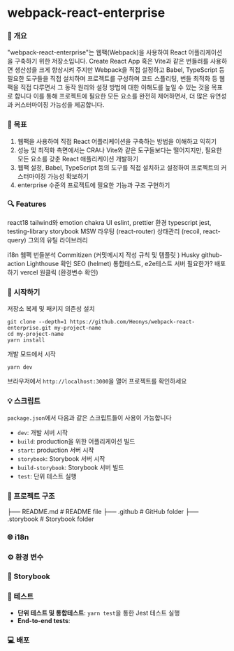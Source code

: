 # webpack-react-enterprise

### 🚀 개요 
"webpack-react-enterprise"는 웹팩(Webpack)을 사용하여 React 어플리케이션을 구축하기 위한 저장소입니다. 
Create React App 혹은 Vite과 같은 번들러를 사용하면 생산성을 크게 향상시켜 주지만 
Webpack을 직접 설정하고 Babel, TypeScript 등 필요한 도구들을 직접 설치하며 프로젝트를 구성하며 
코드 스플리팅, 번들 최적화 등 웹팩을 직접 다루면서 그 동작 원리와 설정 방법에 대한 이해도를 높일 수 있는 것을 목표로 합니다
이를 통해 프로젝트에 필요한 모든 요소를 완전히 제어하면서, 더 많은 유연성과 커스터마이징 가능성을 제공합니다.


### 🎯 목표
1. 웹팩을 사용하여 직접 React 어플리케이션을 구축하는 방법을 이해하고 익히기
2. 성능 및 최적화 측면에서는 CRA나 Vite와 같은 도구들보다는 떨어지지만, 필요한 모든 요소를 갖춘 React 애플리케이션 개발하기 
3. 웹팩 설정, Babel, TypeScript 등의 도구를 직접 설치하고 설정하여 프로젝트의 커스터마이징 가능성 확보하기 
4. enterprise 수준의 프로젝트에 필요한 기능과 구조 구현하기 

### 🔍 Features
react18
tailwind와 emotion
chakra UI
eslint, prettier 환경
typescript 
jest, testing-library
storybook
MSW
라우팅 (react-router)
상태관리 (recoil, react-query)
그외의 유틸 라이브러리 

i18n
웹팩 번들분석
Commitizen (커밋메시지 작성 규칙 및 템플릿 )
Husky
github-action
Lighthouse 확인 
SEO (helmet)
통합테스트, e2e테스트 
서버 필요한가? 
배포하기 vercel 원클릭 (환경변수 확인)

### 🎉 시작하기

저장소 복제 및 패키지 의존성 설치 
```shell
git clone --depth=1 https://github.com/Heonys/webpack-react-enterprise.git my-project-name
cd my-project-name
yarn install
```

개발 모드에서 시작

```shell
yarn dev
```

브라우저에서 `http://localhost:3000`을 열어 프로젝트를 확인하세요

### 💡 스크립트 

`package.json`에서 다음과 같은 스크립트들이 사용이 가능합니다 

- `dev`: 개발 서버 시작
- `build`: production을 위한 어플리케이션 빌드 
- `start`: production 서버 시작 
- `storybook`: Storybook 서버 시작
- `build-storybook`: Storybook 서버 빌드 
- `test`: 단위 테스트 실행 


### 📃 프로젝트 구조
>
├── README.md                       # README file
├── .github                         # GitHub folder
├── .storybook                      # Storybook folder


### 🌐 i18n

### ⚙️ 환경 변수

### 📖 Storybook 

### 🧪 테스트

- **단위 테스트 및 통합테스트**: `yarn test`을 통한 Jest 테스트 실행 
- **End-to-end tests**: 


### 💻 배포 

